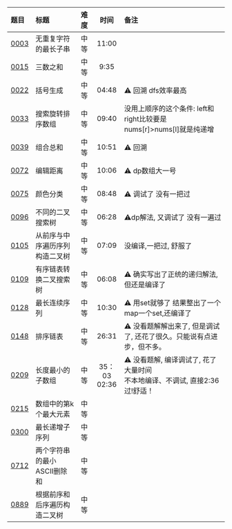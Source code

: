| 题目           | 标题               | 难度 |       时间       | 备注                                                |
|:-------------|:-----------------|:---|:--------------:|:--------------------------------------------------|
| [0003][0003] | 无重复字符的最长子串       | 中等 |     11:00      |                                                   |
| [0015][0015] | 三数之和             | 中等 |      9:35      |                                                   |
| [0022][0022] | 括号生成             | 中等 |     04:48      | ⚠️ 回溯  dfs效率最高                                    |
| [0033][0033] | 搜索旋转排序数组         | 中等 |     09:40      | 没用上顺序的这个条件: left和right比较要是nums\[r]>nums\[l]就是纯递增  |
| [0039][0039] | 组合总和             | 中等 |     10:51      | ⚠️ 回溯                                             |
| [0072][0072] | 编辑距离             | 中等 |     10:06      | ⚠️ dp数组大一号                                        |
| [0075][0075] | 颜色分类             | 中等 |     08:48      | ⚠️   调试了 没有一把过                                    | |
| [0096][0096] | 不同的二叉搜索树         | 中等 |     06:28      | ⚠️dp解法, 又调试了 没有一遍过                                |
| [0105][0105] | 从前序与中序遍历序列构造二叉树  | 中等 |     07:09      | 没编译,一把过, 舒服了                                      |
| [0109][0109] | 有序链表转换二叉搜索树      | 中等 |     06:08      | ⚠️ 确实写出了正统的递归解法,但还是编译了                            |
| [0128][0128] | 最长连续序列           | 中等 |     10:30      | ⚠️ 用set就够了 结果整出了一个map一个set,还编译了                   |
| [0148][0148] | 排序链表             | 中等 |     26:31      | ⚠️ 没看题解解出来了, 但是调试了, 还花了很久。只能说有点进步，但不多。            | |
| [0209][0209] | 长度最小的子数组         | 中等 | 35：03<br>02:36 | ⚠️ 没看题解, 编译调试了, 花了大量时间<br> 不本地编译、不调试, 直接2:36过!舒适！ |
| [0215][0215] | 数组中的第k个最大元素      | 中等 |                |                                                   |
| [0300][0300] | 最长递增子序列          | 中等 |                |                                                   |
| [0712][0712] | 两个字符串的最小ASCII删除和 | 中等 |                |                                                   |
| [0889][0889] | 根据前序和后序遍历构造二叉树   | 中等 |                |                                                   |

[0001]: https://leetcode.cn/problems/two-sum/description/

[0002]: https://leetcode.cn/problems/add-two-numbers/description/

[0003]: https://leetcode.cn/problems/longest-substring-without-repeating-characters/description/

[0005]: https://leetcode.cn/problems/longest-palindromic-substring/description/

[0011]: https://leetcode.cn/problems/container-with-most-water/description/

[0015]: https://leetcode.cn/problems/3sum/description/

[0019]: https://leetcode.cn/problems/remove-nth-node-from-end-of-list/description/

[0020]: https://leetcode.cn/problems/valid-parentheses/description/

[0021]: https://leetcode.cn/problems/merge-two-sorted-lists/description/

[0022]: https://leetcode.cn/problems/generate-parentheses/description/

[0033]: https://leetcode.cn/problems/search-in-rotated-sorted-array/description/

[0034]: https://leetcode.cn/problems/find-first-and-last-position-of-element-in-sorted-array/description/

[0039]: https://leetcode.cn/problems/combination-sum/description/

[0042]: https://leetcode.cn/problems/trapping-rain-water/?envType=featured-list&envId=Fw9n57OM%3FenvType%3Dfeatured-list&envId=Fw9n57OM

[0048]: https://leetcode.cn/problems/rotate-image/description/

[0049]: https://leetcode.cn/problems/group-anagrams/description/

[0053]: https://leetcode.cn/problems/maximum-subarray/description/

[0055]: https://leetcode.cn/problems/jump-game/description/

[0056]: https://leetcode.cn/problems/merge-intervals/description/

[0062]: https://leetcode.cn/problems/unique-paths/description/

[0064]: https://leetcode.cn/problems/minimum-path-sum/description/

[0070]: https://leetcode.cn/problems/climbing-stairs/description/

[0072]: https://leetcode.cn/problems/edit-distance/description/

[0075]: https://leetcode.cn/problems/sort-colors/description/

[0078]: https://leetcode.cn/problems/subsets/description/

[0094]: https://leetcode.cn/problems/binary-tree-inorder-traversal/description/

[0096]: https://leetcode.cn/problems/unique-binary-search-trees/description/

[0098]: https://leetcode.cn/problems/validate-binary-search-tree/description/

[0101]: https://leetcode.cn/problems/symmetric-tree/description/

[0102]: https://leetcode.cn/problems/binary-tree-level-order-traversal/description/

[0103]: https://leetcode.cn/problems/binary-tree-zigzag-level-order-traversal/description

[0104]: https://leetcode.cn/problems/maximum-depth-of-binary-tree/description

[0105]: https://leetcode.cn/problems/construct-binary-tree-from-preorder-and-inorder-traversal/description

[0106]: https://leetcode.cn/problems/construct-binary-tree-from-inorder-and-postorder-traversal/description

[0109]: https://leetcode.cn/problems/convert-sorted-list-to-binary-search-tree/description

[0111]: https://leetcode.cn/problems/minimum-depth-of-binary-tree/description

[0114]: https://leetcode.cn/problems/flatten-binary-tree-to-linked-list/description

[0121]: https://leetcode.cn/problems/best-time-to-buy-and-sell-stock/description

[0122]: https://leetcode.cn/problems/best-time-to-buy-and-sell-stock-ii/description

[0124]: https://leetcode.cn/problems/binary-tree-maximum-path-sum/description

[0128]: https://leetcode.cn/problems/longest-consecutive-sequence/description/

[0129]: https://leetcode.cn/problems/sum-root-to-leaf-numbers/

[0136]: https://leetcode.cn/problems/single-number/description/

[0141]: https://leetcode.cn/problems/linked-list-cycle/description/

[0142]: https://leetcode.cn/problems/linked-list-cycle-ii/description

[0146]: https://leetcode.cn/problems/lru-cache/description/

[0148]: https://leetcode.cn/problems/sort-list/description

[0152]: https://leetcode.cn/problems/maximum-product-subarray/description/

[0155]: https://leetcode.cn/problems/min-stack/description/

[0160]: https://leetcode.cn/problems/intersection-of-two-linked-lists/description/

[0169]: https://leetcode.cn/problems/majority-element/description/

[0189]: https://leetcode.cn/problems/house-robber/description

[0200]: https://leetcode.cn/problems/number-of-islands/description/

[0206]: https://leetcode.cn/problems/reverse-linked-list/description/

[0209]: https://leetcode.cn/problems/minimum-size-subarray-sum/description/

[0213]: https://leetcode.cn/problems/house-robber-ii/description/

[0215]: https://leetcode.cn/problems/kth-largest-element-in-an-array/description/

[0225]: https://leetcode.cn/problems/implement-stack-using-queues/description/

[0226]: https://leetcode.cn/problems/invert-binary-tree/description/

[0234]: https://leetcode.cn/problems/palindrome-linked-list/description/

[0236]: https://leetcode.cn/problems/lowest-common-ancestor-of-a-binary-tree/description/

[0238]: https://leetcode.cn/problems/product-of-array-except-self/description/

[0283]: https://leetcode.cn/problems/move-zeroes/description/

[0287]: https://leetcode.cn/problems/find-the-duplicate-number/description/

[0297]: https://leetcode.cn/problems/serialize-and-deserialize-binary-tree/description/

[0300]: https://leetcode.cn/problems/longest-increasing-subsequence/description/

[0328]: https://leetcode.cn/problems/odd-even-linked-list/description/

[0331]: https://leetcode.cn/problems/verify-preorder-serialization-of-a-binary-tree/description/

[0337]: https://leetcode.cn/problems/house-robber-iii/description/

[0448]: https://leetcode.cn/problems/find-all-numbers-disappeared-in-an-array/description/

[0452]: https://leetcode.cn/problems/minimum-number-of-arrows-to-burst-balloons/description/

[0543]: https://leetcode.cn/problems/diameter-of-binary-tree/description/

[0617]: https://leetcode.cn/problems/merge-two-binary-trees/description/

[0646]: https://leetcode.cn/problems/maximum-length-of-pair-chain/description/

[0647]: https://leetcode.cn/problems/palindromic-substrings/description/

[0695]: https://leetcode.cn/problems/max-area-of-island/description/

[0712]: https://leetcode.cn/problems/minimum-ascii-delete-sum-for-two-strings/description/

[0889]: https://leetcode.cn/problems/construct-binary-tree-from-preorder-and-postorder-traversal/

[1028]: https://leetcode.cn/problems/recover-a-tree-from-preorder-traversal/description/

[1115]: https://leetcode.cn/problems/print-foobar-alternately/description/

[1143]: https://leetcode.cn/problems/longest-common-subsequence/description/

[2560]: https://leetcode.cn/problems/house-robber-iv/description/

[LCR155]: https://leetcode.cn/problems/er-cha-sou-suo-shu-yu-shuang-xiang-lian-biao-lcof/description/

